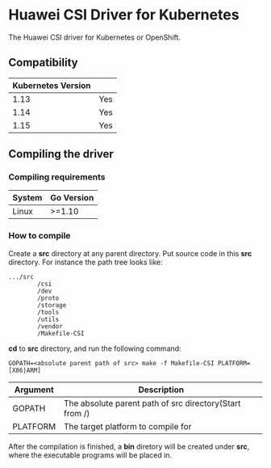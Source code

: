 
# Huawei CSI Driver for Kubernetes
The Huawei CSI driver for Kubernetes or OpenShift.

## Compatibility
| Kubernetes Version |  |
|--|--|
| 1.13 | Yes |
| 1.14 | Yes |
| 1.15 | Yes |

## Compiling the driver
### Compiling requirements
| System | Go Version |
|--|--|
|Linux|>=1.10|

### How to compile
Create a **src** directory at any parent directory.
Put source code in this **src** directory. For instance the path tree looks like:

    .../src
			/csi
		    /dev
		    /proto
		    /storage
		    /tools
		    /utils
		    /vendor
		    /Makefile-CSI
**cd** to **src** directory, and run the following command:

    GOPATH=<absolute parent path of src> make -f Makefile-CSI PLATFORM=[X86|ARM]
| Argument | Description |
|--|--|
|GOPATH|The absolute parent path of src directory(Start from /)|
|PLATFORM|The target platform to compile for|

After the compilation is finished, a **bin** diretory will be created under **src**, where the executable programs will be placed in.
